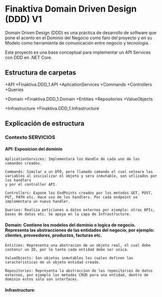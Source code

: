 # Finaktiva Domain Driven Design (DDD) V1

Domain Driven Design (DDD) es una práctica de desarrollo de software que pone el acento en el Dominio del Negocio como faro del proyecto 
y en su Modelo como herramienta de comunicación entre negocio y tecnología.

Este proyecto es una base conceptual para implementar un API Services con DDD en .NET Core.


## Estructura de carpetas

+API
+Finaktiva.DDD_1.API
+AplicationServices
+Commands
+Controllers
+Queries

+Domain
+Finaktiva.DDD_1.Domain
+Entities
+Repositories
+ValueObjects
	
+Infrastructure
+Finaktiva.DDD_1.Infrastructure
	
	
## Explicación de estructura

### Contexto SERVICIOS

#### API: Exposicion del dominio

	AplicationServices: Implementara los Handle de cada uno de los comandos creados.
	
	Commands: Similar a un DTO, pero llamado comando el cual seteara las variables al inicializar el objeto y sera inmutable, son utlizados por los handlers
	y por el controller API.
	
	Controllers: Expone los EndPoints creados por los metodos GET, POST, PUT, PATH etc. Hace uso de los handlers. Por cada endpoint se implementara un nuevo handler.
	
	Queries: Realiza peticiones a datos externos por ejemplo: otras APIs, bases de datos etc. Se apoya en la capa de Infrastructure.
	
#### Domain: Contiene los modelos del dominio o logica de negocio. Representa las abstracciones de las entidades del negocio, por ejemplo: clientes, proveedores, productos, facturas etc.

	Entities: Representa una abstracion de un objeto real, el cual debe contenir un ID, por lo tanto cada entidad debe ser unica.
	
	ValueObjects: Son objetos inmutables los cuales definen las caracteristicas de un objeto entidad creado.
	
	Repositories: Representa la abstraccion de los repositorios de datos externos, por ejemplo los metodos CRUD para una entidad, dentro de dominio estos solo son interfaces.
	
#### Infrastructure: 
	
	
	